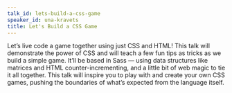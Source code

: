 ```yaml
---
talk_id: lets-build-a-css-game
speaker_id: una-kravets
title: Let's Build a CSS Game
---
```


<p>Let’s live code a game together using just CSS and HTML! This talk will
demonstrate the power of CSS and will teach a few fun tips as tricks as
we build a simple game. It’ll be based in Sass — using data structures
like matrices and HTML counter-incrementing, and a little bit of web
magic to tie it all together. This talk will inspire you to play with
and create your own CSS games, pushing the boundaries of what’s
expected from the language itself.</p>

